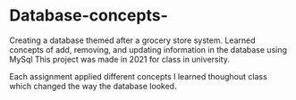 # Database-concepts-
Creating a database themed after a grocery store system. Learned concepts of add, removing, and updating information in the database using MySql
This project was made in 2021 for class in university.

Each assignment applied different concepts I learned thoughout class which changed the way the database looked.

